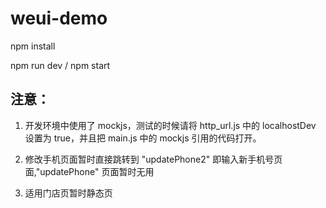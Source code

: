 # weui-demo

npm install

npm run dev / npm start

## 注意：

1. 开发环境中使用了 mockjs，测试的时候请将 http_url.js 中的 localhostDev 设置为 true，并且把 main.js 中的 mockjs 引用的代码打开。

2. 修改手机页面暂时直接跳转到 "updatePhone2" 即输入新手机号页面,"updatePhone" 页面暂时无用

3. 适用门店页暂时静态页
